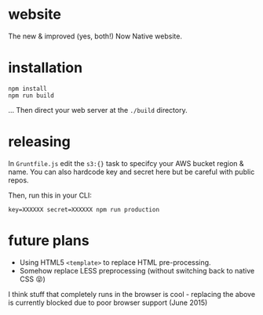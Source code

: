 # website
The new &amp; improved (yes, both!) Now Native website.

# installation
    npm install
    npm run build

... Then direct your web server at the `./build` directory.

# releasing
In `Gruntfile.js` edit the `s3:{}` task to specifcy your AWS bucket region & name. You can also hardcode key and secret here but be careful with public repos.

Then, run this in your CLI:

    key=XXXXXX secret=XXXXXX npm run production

# future plans
- Using HTML5 `<template>` to replace HTML pre-processing.
- Somehow replace LESS preprocessing (without switching back to native CSS 😝)

I think stuff that completely runs in the browser is cool - replacing the above is currently blocked due to poor browser support (June 2015)